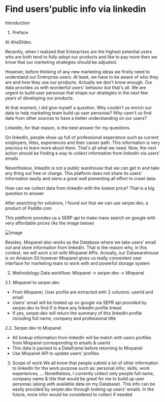 # Find users'public info via linkedin

Introduction
1. Preface

At AhaSlides.

Recently, when I realized that Enterprises are the highest potential users who are both tend to fully adopt our products and like to pay more then we know that our marketing strategies should be adjusted.

However, before thinking of any new marketing ideas we firstly need to understand our Enterprise users. At least, we have to be aware of who they are and how they use our products. Actually we don't know enough. Our data provides us with wonderful users' behavior but that's all.
We are urgent to build user personas that shape our strategies in the next few years of developing our products.

At that moment, I did give myself a question. Why couldn't us enrich our data to help marketing team build up user personas? Why cann't us find data from other sources to have a better understanding on our users?

Linkedin, for that reason, is the best answer for my questions.

On linkedIn, people show up  full of professional experience such as current employers, titles, experiences and their career path. This information is very precious to learn more about them. That's all what we need. Now, the next action should be finding a way to collect information from linkedIn via users' emails

Nevertheless, linkedIn is not a public warehouse that we can get in and take any thing out free or charge. This platform does not share its users' information easily and owns a great wall preventing all effort to crawl data.

How can we collect data from linkedIn with the lowest price? That is a big question to answer

After searching for solutions, I found out that we can use serper.dev, a product of Paddle.com

This platform provides us a SERP api to make mass search on google with very affordable prices (As the image below)

![image](https://user-images.githubusercontent.com/88567721/224064752-a32acbce-0e83-423a-b565-ea1f6b811e17.png)

Besides, Mixpanel also works as the Database where we take users' email out and store information from linkedIn. That is the reason why, in this context, we will work a lot with Mixpanel APIs.
Actually, our Datawarehouse is on Amazon S3 however Mixpanel gives us really convenient user interface for marketing team to work with and powerful storage system

2. Methodology
Data workflow:
Mixpanel -> serper.dev -> Mixpanel

2.1. Mixpanel to serper.dev
- From Mixpanel, User profile are extracted with 2 columns: userId and email
- Users' email will be looked up on google via SEPR api provided by serper.dev to find if is there any linkedIn profile linked
- If yes, serper.dev will return the summary of this linkedIn profile including full name, company and professional title

2.2. Serper.dev to Mixpanel
- All lookup information from linkedIn will be match with users profiles from Mixpanel corresponding to emails & userId
- This data is packed to a Dataframe before returning to Mixpanel
- Use Mixpanel API to update users' profiles

3. Scope of work
We all know that people submit a lot of other information to linkedIn for the work purpose such as: personal infor, skills, work experiences, ... Nonetheless, I currently collect only people full name, company name & title that would be great for me to build up user personas (along with available data on my Database). This info can be easily provided by serper.dev through looking up users' emails.
In the future, more infor would be considered to collect if needed

